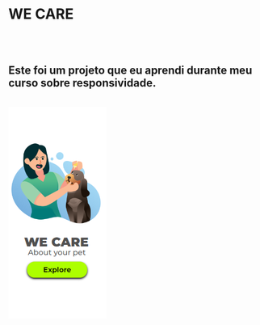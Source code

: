 <h1>WE CARE</h1>
<br>
<br>
<h2>Este foi um projeto que eu aprendi durante meu curso sobre responsividade.</h2>
<br>
<img src="https://raw.githubusercontent.com/GiseleCanelas/Projeto-Responsividade/a389cfd7d93d066920c4f58fbec5acdf2196c3a9/Desafioresponsivo/celular%201.png"/>
